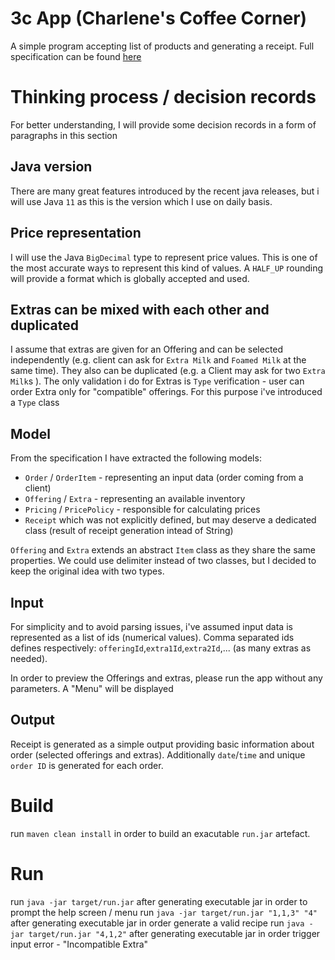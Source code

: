 # 3c App (Charlene's Coffee Corner)

A simple program accepting list of products and generating a receipt. Full specification can be found [here](SPEC.md)

# Thinking process / decision records

For better understanding, I will provide some decision records in a form of paragraphs in this section

## Java version

There are many great features introduced by the recent java releases, but i will use Java `11` as this is the version
which I use on daily basis.

## Price representation

I will use the Java `BigDecimal` type to represent price values. This is one of the most accurate ways to represent this
kind of values. A `HALF_UP` rounding will provide a format which is globally accepted and used.

## Extras can be mixed with each other and duplicated

I assume that extras are given for an Offering and can be selected independently (e.g. client can ask for `Extra Milk`
and `Foamed Milk` at the same time). They also can be duplicated (e.g. a Client may ask for two `Extra Milk`s ). The
only validation i do for Extras is `Type` verification - user can order Extra only for "compatible" offerings. For this
purpose i've introduced a `Type` class

## Model

From the specification I have extracted the following models:

* `Order` / `OrderItem` - representing an input data (order coming from a client)
* `Offering` / `Extra` - representing an available inventory
* `Pricing` / `PricePolicy` - responsible for calculating prices
* `Receipt` which was not explicitly defined, but may deserve a dedicated class (result of receipt generation intead of String)

`Offering` and `Extra` extends an abstract `Item` class as they share the same properties. We could use delimiter
instead of two classes, but I decided to keep the original idea with two types.

## Input

For simplicity and to avoid parsing issues, i've assumed input data is represented as a list of ids (numerical values).
Comma separated ids defines respectively: `offeringId`,`extra1Id`,`extra2Id`,... (as many extras as needed).

In order to preview the Offerings and extras, please run the app without any parameters. A "Menu" will be displayed

## Output

Receipt is generated as a simple output providing basic information about order (selected offerings and extras).
Additionally `date`/`time` and unique `order ID` is generated for each order.

# Build

run `maven clean install` in order to build an exacutable `run.jar` artefact.

# Run

run `java -jar target/run.jar` after generating executable jar in order to prompt the help screen / menu
run `java -jar target/run.jar "1,1,3" "4"` after generating executable jar in order generate a valid recipe
run `java -jar target/run.jar "4,1,2"` after generating executable jar in order trigger input error - "Incompatible
Extra" 



